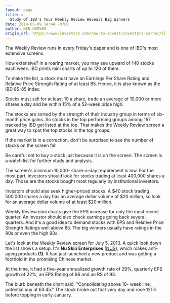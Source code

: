 ```yaml
---
layout: page
title: >-
  Study Of IBD's Your Weekly Review Reveals Big Winners
date: 2014-05-09 14:44 -0700
author: KEN HOOVER
origin_url: https://www.investors.com/how-to-invest/investors-corner/ibd-weekly-review-yields-winning-trades
---
```





The Weekly Review runs in every Friday's paper and is one of IBD's most extensive screens.


How extensive? In a roaring market, you may see upward of 140 stocks each week. IBD prints mini charts of up to 120 of them.


To make the list, a stock must have an Earnings Per Share Rating and Relative Price Strength Rating of at least 85. Hence, it is also known as the IBD 85-85 Index.


Stocks must sell for at least 10 a share, trade an average of 10,000 or more shares a day and be within 15% of a 52-week price high.


The stocks are sorted by the strength of their industry group in terms of six-month price gains. So stocks in the top performing groups among 197 tracked by IBD get listed at the top. That makes the Weekly Review screen a great way to spot the top stocks in the top groups.


If the market is in a correction, don't be surprised to see the number of stocks on the screen fall.


Be careful not to buy a stock just because it is on the screen. The screen is a watch list for further study and analysis.


The screen's minimum 10,000- share-a-day requirement is low. For the most part, investors should look for stocks trading at least 400,000 shares a day. Those are the stocks bought most regularly by institutional investors.


Investors should also seek higher-priced stocks. A \$40 stock trading 500,000 shares a day has an average dollar volume of \$20 million, so look for an average dollar volume of at least \$20 million.


Weekly Review mini charts give the EPS increase for only the most recent quarter. An investor should also check earnings going back several quarters. And it's a good idea to demand stocks with EPS and Relative Price Strength Ratings well above 85. The big winners usually have ratings in the 90s or even the high 90s.


Let's look at the Weekly Review screen for July 5, 2013. A quick look down the list shows a setup. It's **Nu Skin Enterprises** ([NUS](https://research.investors.com/quote.aspx?symbol=NUS)), which makes anti-aging products **(1)**. It had just launched a new product and was getting a foothold in the promising Chinese market.


At the time, it had a five-year annualized growth rate of 29%, quarterly EPS growth of 22%, an EPS Rating of 96 and an RS of 93.


The blurb beneath the chart said, "Consolidating above 10- week line; potential buy at 63.45." The stock broke out that very day and rose 121% before topping in early January.




